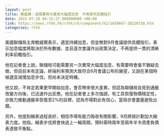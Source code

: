 ```yaml
---
layout: post
title: 鮑威爾：或需要再次異常大幅度加息　不再提供具體指引
date: 2022-07-28 04:15:27.000000000 +08:00
link: https://news.rthk.hk/rthk/ch/component/k2/1659667-20220728.htm
categories: rthk
---
```


美國聯儲局主席鮑威爾表示，適宜持續加息，但並無對9月會議提供具體指引，表示加息幅度將取決於所有數據，並且逐次會議作出政策決定，不再提供一貫的清晰利率前瞻指引。

他在記者會上說，聯儲局可能需要另一次異常大幅度加息，有需要時會毫不猶疑去做，但目前未有定論，終端利率預測大致符合6月會議公布的展望，又說在某個時候適宜減慢加息步伐，但尚未決定時機。

他又說，不肯定若果更早開始加息，會否帶來很大差異，但認為聯儲局自見到通脹改變方向後，已迅速作出反應。他在記者會上多次強調，有工具恢復物價穩定性，亦致力推動通脹率恢復至2%的目標，認為市場對此有信心，當局亦會盡量避免出錯。

另外，他提到縮表過程良好，相信市場有能力吸收有關影響，9月將按計劃加大縮表力度。他指，縮表步伐將會快過上一輪周期，預料需時兩年至兩年半令資產負債表達致平衡點。

